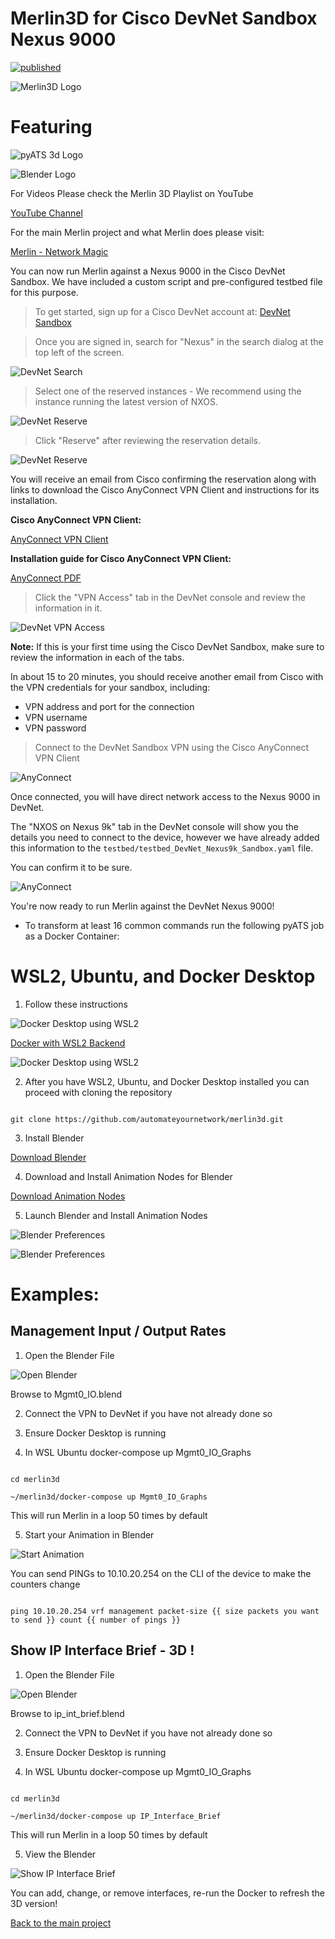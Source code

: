 # Merlin3D for Cisco DevNet Sandbox Nexus 9000
[![published](https://static.production.devnetcloud.com/codeexchange/assets/images/devnet-published.svg)](https://developer.cisco.com/codeexchange/github/repo/automateyournetwork/merlin3d)

![Merlin3D Logo](images/merlin3dlogo.PNG)

# Featuring 

![pyATS 3d Logo](images/pyats_3d_logo.PNG)

![Blender Logo](images/blender_logo_socket.png)

For Videos Please check the Merlin 3D Playlist on YouTube

[YouTube Channel](https://www.youtube.com/playlist?list=PLdeUbXQuf3Teuez4S0lJVprL7p3Fyk_Xj)

For the main Merlin project and what Merlin does please visit:

[Merlin - Network Magic](https://github.com/automateyournetwork/merlin)

You can now run Merlin against a Nexus 9000 in the Cisco DevNet Sandbox.  We have included a custom script and pre-configured testbed file for this purpose.

>To get started, sign up for a Cisco DevNet account at: [DevNet Sandbox](https://devnetsandbox.cisco.com/RM/Topology)

>Once you are signed in, search for "Nexus" in the search dialog at the top left of the screen.

![DevNet Search](images/03_devnetsb-01.png)

>Select one of the reserved instances - We recommend using the instance running the latest version of NXOS.

![DevNet Reserve](images/03_devnetsb-02.png)

>Click "Reserve" after reviewing the reservation details.

![DevNet Reserve](images/03_devnetsb-03.png)

You will receive an email from Cisco confirming the reservation along with links to download the Cisco AnyConnect VPN Client and instructions for its installation.

**Cisco AnyConnect VPN Client:**

[AnyConnect VPN Client](https://developer.cisco.com/site/sandbox/anyconnect/)

**Installation guide for Cisco AnyConnect VPN Client:**

[AnyConnect PDF](https://devnetsandbox.cisco.com/Docs/VPN_Access/AnyConnect_Installation_Guide.pdf)

>Click the "VPN Access" tab in the DevNet console and review the information in it.

![DevNet VPN Access](images/01_devnetsb-04.png)

**Note:** If this is your first time using the Cisco DevNet Sandbox, make sure to review the information in each of the tabs.

In about 15 to 20 minutes, you should receive another email from Cisco with the VPN credentials for your sandbox, including:

* VPN address and port for the connection
* VPN username
* VPN password

>Connect to the DevNet Sandbox VPN using the Cisco AnyConnect VPN Client

![AnyConnect](images/01_devnetsb-05.png)

Once connected, you will have direct network access to the Nexus 9000 in DevNet.

The "NXOS on Nexus 9k" tab in the DevNet console will show you the details you need to connect to the device, however we have already added this information to the `testbed/testbed_DevNet_Nexus9k_Sandbox.yaml` file.

You can confirm it to be sure.

![AnyConnect](images/03_devnetsb-06.png)

You're now ready to run Merlin against the DevNet Nexus 9000!

* To transform at least 16 common commands run the following pyATS job as a Docker Container:

# WSL2, Ubuntu, and Docker Desktop

1. Follow these instructions 

![Docker Desktop using WSL2](images/docker_wsl.PNG)

[Docker with WSL2 Backend](https://docs.docker.com/docker-for-windows/wsl/)

![Docker Desktop using WSL2](images/docker_wsl_backend.PNG)

2. After you have WSL2, Ubuntu, and Docker Desktop installed you can proceed with cloning the repository 

``` console

git clone https://github.com/automateyournetwork/merlin3d.git

```

3. Install Blender

[Download Blender](https://www.blender.org/download/)

4. Download and Install Animation Nodes for Blender

[Download Animation Nodes](https://animation-nodes.com/#download)

5. Launch Blender and Install Animation Nodes

![Blender Preferences](images/install_an01.png)

![Blender Preferences](images/install_an02.png)

# Examples:

## Management Input / Output Rates

1. Open the Blender File 

![Open Blender](images/openblenderfile.png)

Browse to Mgmt0_IO.blend 

2. Connect the VPN to DevNet if you have not already done so 

3. Ensure Docker Desktop is running 

4. In WSL Ubuntu docker-compose up Mgmt0_IO_Graphs

```console

cd merlin3d

~/merlin3d/docker-compose up Mgmt0_IO_Graphs
```

This will run Merlin in a loop 50 times by default 

5. Start your Animation in Blender

![Start Animation](images/startanimation.PNG)

You can send PINGs to 10.10.20.254 on the CLI of the device to make the counters change 

```console

ping 10.10.20.254 vrf management packet-size {{ size packets you want to send }} count {{ number of pings }}

```

## Show IP Interface Brief - 3D !

1. Open the Blender File 

![Open Blender](images/openblenderfile.png)

Browse to ip_int_brief.blend 

2. Connect the VPN to DevNet if you have not already done so 

3. Ensure Docker Desktop is running 

4. In WSL Ubuntu docker-compose up Mgmt0_IO_Graphs

```console

cd merlin3d

~/merlin3d/docker-compose up IP_Interface_Brief
```

This will run Merlin in a loop 50 times by default 

5. View the Blender

![Show IP Interface Brief](images/Show_IP_Int_Brief.PNG)

You can add, change, or remove interfaces, re-run the Docker to refresh the 3D version!

[Back to the main project](https://github.com/automateyournetwork/merlin)
